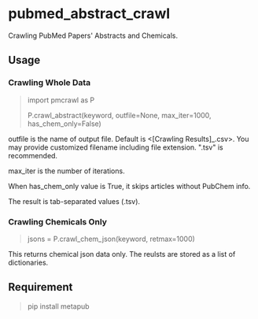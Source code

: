 # pubmed_abstract_crawl
Crawling PubMed Papers' Abstracts and Chemicals.

## Usage
### Crawling Whole Data
> import pmcrawl as P
>
>P.crawl_abstract(keyword, outfile=None, max_iter=1000, has_chem_only=False)
>
outfile is the name of output file. Default is \<\[Crawling Results]_<keyword>.csv>. 
You may provide customized filename including file extension. ".tsv" is recommended.

max_iter is the number of iterations.

When has_chem_only value is True, it skips articles without PubChem info.

The result is tab-separated values (.tsv).

### Crawling Chemicals Only
> jsons = P.crawl_chem_json(keyword, retmax=1000)

This returns chemical json data only. The reulsts are stored as a list of dictionaries.

## Requirement
>pip install metapub

